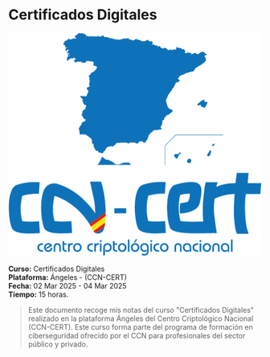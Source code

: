 # Certificados Digitales

![Logo CCN-CERT](../assets/CCN-CERT.png)

**Curso:** Certificados Digitales  
**Plataforma:** Ángeles - (CCN-CERT)  
**Fecha:** 02 Mar 2025 - 04 Mar 2025  
**Tiempo:** 15 horas.

> Este documento recoge mis notas del curso "Certificados Digitales" realizado en la plataforma Ángeles del Centro Criptológico Nacional (CCN-CERT). Este curso forma parte del programa de formación en ciberseguridad ofrecido por el CCN para profesionales del sector público y privado.